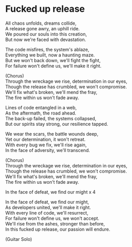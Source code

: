 # Fucked up release

All chaos unfolds, dreams collide, <br>
A release gone awry, an uphill ride. <br>
We poured our souls into this creation, <br>
But now we're faced with devastation. <br>

The code misfires, the system's ablaze, <br>
Everything we built, now a haunting maze. <br>
But we won't back down, we'll fight the fight, <br>
For failure won't define us, we'll make it right. <br>

(Chorus) <br>
Through the wreckage we rise, determination in our eyes, <br>
Though the release has crumbled, we won't compromise. <br>
We'll fix what's broken, we'll mend the fray, <br>
The fire within us won't fade away. <br>

Lines of code entangled in a web, <br>
As the aftermath, the road ahead. <br>
The back-up failed, the systems collapsed, <br>
But our spirits stay strong, our resilience tapped. <br>

We wear the scars, the battle wounds deep, <br>
Yet our determination, it won't retreat. <br>
With every bug we fix, we'll rise again, <br>
In the face of adversity, we'll transcend. <br>

(Chorus) <br>
Through the wreckage we rise, determination in our eyes, <br>
Though the release has crumbled, we won't compromise. <br>
We'll fix what's broken, we'll mend the fray, <br>
The fire within us won't fade away. <br>

In the face of defeat, we find our might x 4 <br>

In the face of defeat, we find our might, <br>
As developers united, we'll make it right. <br>
With every line of code, we'll resurrect, <br>
For failure won't define us, we won't accept. <br>
We'll rise from the ashes, stronger than before, <br>
In this fucked up release, our passion will endure. <br>

(Guitar Solo) <br>
